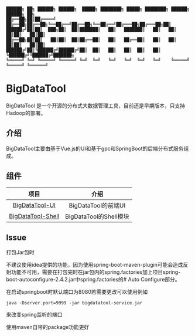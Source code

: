 ```
██████╗ ██╗ ██████╗ ██████╗  █████╗ ████████╗ █████╗ ████████╗ ██████╗  ██████╗ ██╗
██╔══██╗██║██╔════╝ ██╔══██╗██╔══██╗╚══██╔══╝██╔══██╗╚══██╔══╝██╔═══██╗██╔═══██╗██║
██████╔╝██║██║  ███╗██║  ██║███████║   ██║   ███████║   ██║   ██║   ██║██║   ██║██║
██╔══██╗██║██║   ██║██║  ██║██╔══██║   ██║   ██╔══██║   ██║   ██║   ██║██║   ██║██║ 
██████╔╝██║╚██████╔╝██████╔╝██║  ██║   ██║   ██║  ██║   ██║   ╚██████╔╝╚██████╔╝███████╗
╚═════╝ ╚═╝ ╚═════╝ ╚═════╝ ╚═╝  ╚═╝   ╚═╝   ╚═╝  ╚═╝   ╚═╝    ╚═════╝  ╚═════╝ ╚══════╝
```

# **BigDataTool**


BigDataTool 是一个开源的分布式大数据管理工具，目前还是早期版本，只支持Hadoop的部署。



## 介绍


BigDataTool主要由基于Vue.js的UI和基于gpc和SpringBoot的后端分布式服务组成。



## 组件


|                             项目                             |          介绍          |
| :----------------------------------------------------------: | :--------------------: |
| [BigDataTool-UI](https://github.com/cyz1901/BigDataTool-UI)  |  BigDataTool的前端UI   |
| [BigDataTool-Shell](https://github.com/cyz1901/BigDataTool-Shell) | BigDataTool的Shell模块 |



## Issue

打包Jar包时

不建议使用idea提供的功能，因为使用spring-boot-maven-plugin可能会造成反射功能不可用，需要在打包完时在jar包内的spring.factories加上项目spring-boot-autoconfigure-2.4.2.jar中spring.factories的# Auto Configure部分。

在启动springboot时默认端口为8080若需要更改可以使用例如

```shell
java -Dserver.port=9999 -jar bigdatatool-service.jar
```

来改变spring监听的端口

使用maven自带的package功能更好